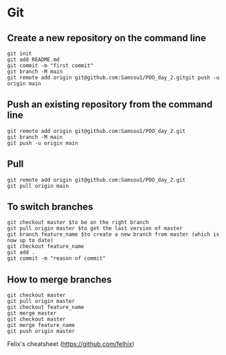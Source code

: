 # Git

## Create a new repository on the command line
```
git init
git add README.md
git commit -m "first commit"
git branch -M main
git remote add origin git@github.com:Samsou1/POO_day_2.gitgit push -u origin main
```

## Push an existing repository from the command line
```
git remote add origin git@github.com:Samsou1/POO_day_2.git
git branch -M main
git push -u origin main
```

## Pull
```
git remote add origin git@github.com:Samsou1/POO_day_2.git
git pull origin main
```

## To switch branches

```
git checkout master $to be on the right branch
git pull origin master $to get the last version of master
git branch feature_name $to create a new branch from master (which is now up to date)
git checkout feature_name 
git add . 
git commit -m "reason of commit" 
```

## How to merge branches

```
git checkout master 
git pull origin master
git checkout feature_name
git merge master 
git checkout master
git merge feature_name 
git push origin master 
```

Felix's cheatsheet (https://github.com/felhix)
